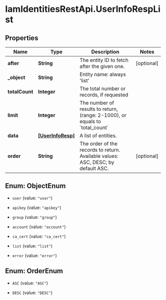 # IamIdentitiesRestApi.UserInfoRespList

## Properties
Name | Type | Description | Notes
------------ | ------------- | ------------- | -------------
**after** | **String** | The entity ID to fetch after the given one. | [optional] 
**_object** | **String** | Entity name: always &#39;list&#39; | 
**totalCount** | **Integer** | The total number or records, if requested  | 
**limit** | **Integer** | The number of results to return, (range: 2-1000), or equals to &#x60;total_count&#x60; | 
**data** | [**[UserInfoResp]**](UserInfoResp.md) | A list of entities. | 
**order** | **String** | The order of the records to return. Available values: ASC, DESC; by default ASC. | [optional] 


<a name="ObjectEnum"></a>
## Enum: ObjectEnum


* `user` (value: `"user"`)

* `apikey` (value: `"apikey"`)

* `group` (value: `"group"`)

* `account` (value: `"account"`)

* `ca_cert` (value: `"ca_cert"`)

* `list` (value: `"list"`)

* `error` (value: `"error"`)




<a name="OrderEnum"></a>
## Enum: OrderEnum


* `ASC` (value: `"ASC"`)

* `DESC` (value: `"DESC"`)




